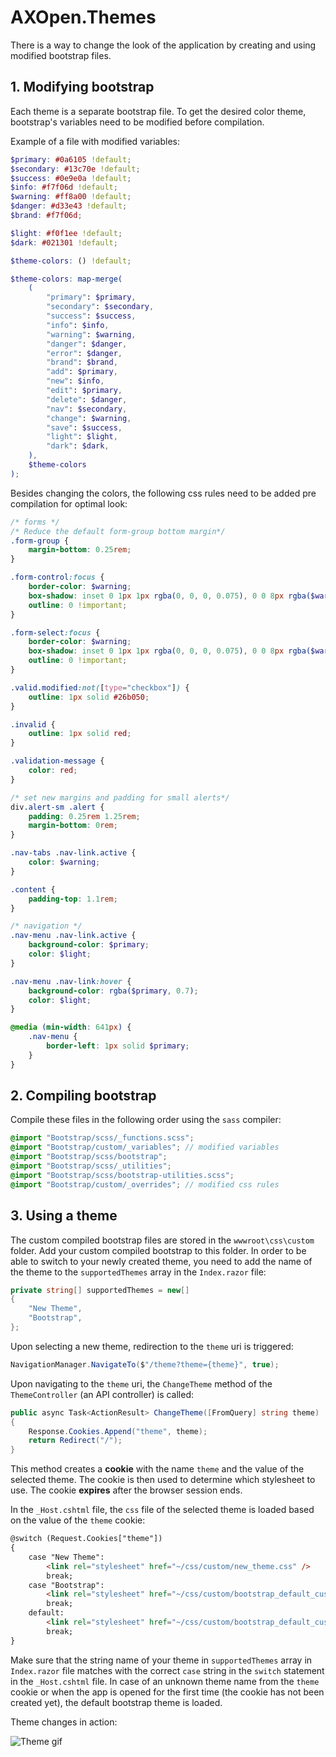 # **AXOpen.Themes**

There is a way to change the look of the application by creating and using modified bootstrap files.

## 1. Modifying bootstrap

Each theme is a separate bootstrap file. To get the desired color theme, bootstrap's variables need to be modified before compilation.

Example of a file with modified variables:

```scss
$primary: #0a6105 !default;
$secondary: #13c70e !default;
$success: #0e9e0a !default;
$info: #f7f06d !default;
$warning: #ff8a00 !default;
$danger: #d33e43 !default;
$brand: #f7f06d;

$light: #f0f1ee !default;
$dark: #021301 !default;

$theme-colors: () !default;

$theme-colors: map-merge(
    (
        "primary": $primary,
        "secondary": $secondary,
        "success": $success,
        "info": $info,
        "warning": $warning,
        "danger": $danger,
        "error": $danger,
        "brand": $brand,
        "add": $primary,
        "new": $info,
        "edit": $primary,
        "delete": $danger,
        "nav": $secondary,
        "change": $warning,
        "save": $success,
        "light": $light,
        "dark": $dark,
    ),
    $theme-colors
);
```

Besides changing the colors, the following css rules need to be added pre compilation for optimal look:

```scss
/* forms */
/* Reduce the default form-group bottom margin*/
.form-group {
    margin-bottom: 0.25rem;
}

.form-control:focus {
    border-color: $warning;
    box-shadow: inset 0 1px 1px rgba(0, 0, 0, 0.075), 0 0 8px rgba($warning, 0.6);
    outline: 0 !important;
}

.form-select:focus {
    border-color: $warning;
    box-shadow: inset 0 1px 1px rgba(0, 0, 0, 0.075), 0 0 8px rgba($warning, 0.6);
    outline: 0 !important;
}

.valid.modified:not([type="checkbox"]) {
    outline: 1px solid #26b050;
}

.invalid {
    outline: 1px solid red;
}

.validation-message {
    color: red;
}

/* set new margins and padding for small alerts*/
div.alert-sm .alert {
    padding: 0.25rem 1.25rem;
    margin-bottom: 0rem;
}

.nav-tabs .nav-link.active {
    color: $warning;
}

.content {
    padding-top: 1.1rem;
}

/* navigation */
.nav-menu .nav-link.active {
    background-color: $primary;
    color: $light;
}

.nav-menu .nav-link:hover {
    background-color: rgba($primary, 0.7);
    color: $light;
}

@media (min-width: 641px) {
    .nav-menu {
        border-left: 1px solid $primary;
    }
}
```

## 2. Compiling bootstrap

Compile these files in the following order using the `sass` compiler:

```scss
@import "Bootstrap/scss/_functions.scss";
@import "Bootstrap/custom/_variables"; // modified variables
@import "Bootstrap/scss/bootstrap";
@import "Bootstrap/scss/_utilities";
@import "Bootstrap/scss/bootstrap-utilities.scss";
@import "Bootstrap/custom/_overrides"; // modified css rules
```

## 3. Using a theme

The custom compiled bootstrap files are stored in the `wwwroot\css\custom` folder. Add your custom compiled bootstrap to this folder. In order to be able to switch to your newly created theme, you need to add the name of the theme to the `supportedThemes` array in the `Index.razor` file:

```csharp
private string[] supportedThemes = new[]
{
    "New Theme",
    "Bootstrap",
};
```

Upon selecting a new theme, redirection to the `theme` uri is triggered:

```csharp
NavigationManager.NavigateTo($"/theme?theme={theme}", true);
```

Upon navigating to the `theme` uri, the `ChangeTheme` method of the `ThemeController` (an API controller) is called:

```csharp
public async Task<ActionResult> ChangeTheme([FromQuery] string theme)
{
    Response.Cookies.Append("theme", theme);
    return Redirect("/");
}
```

This method creates a **cookie** with the name `theme` and the value of the selected theme. The cookie is then used to determine which stylesheet to use. The cookie **expires** after the browser session ends.

In the `_Host.cshtml` file, the `css` file of the selected theme is loaded based on the value of the `theme` cookie:

```html
@switch (Request.Cookies["theme"]) 
{
    case "New Theme":
        <link rel="stylesheet" href="~/css/custom/new_theme.css" />
        break;
    case "Bootstrap":
        <link rel="stylesheet" href="~/css/custom/bootstrap_default_custom.css" />
        break; 
    default:
        <link rel="stylesheet" href="~/css/custom/bootstrap_default_custom.css" />
        break; 
}
```

Make sure that the string name of your theme in `supportedThemes` array in `Index.razor` file matches with the correct `case` string in the `switch` statement in the `_Host.cshtml` file. In case of an unknown theme name from the `theme` cookie or when the app is opened for the first time (the cookie has not been created yet), the default bootstrap theme is loaded.

Theme changes in action:

![Theme gif](~/images/Theme_demo.gif)
